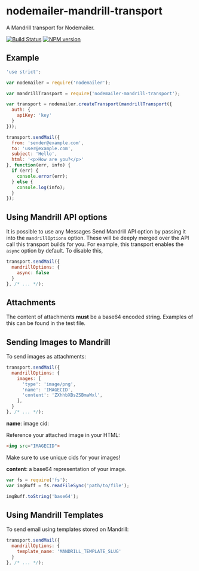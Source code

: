 # nodemailer-mandrill-transport

A Mandrill transport for Nodemailer.

[![Build Status](https://travis-ci.org/Rebelmail/nodemailer-mandrill-transport.svg?branch=sm-readme)](https://travis-ci.org/Rebelmail/nodemailer-mandrill-transport)
[![NPM version](https://badge.fury.io/js/nodemailer-mandrill-transport.png)](http://badge.fury.io/js/nodemailer-mandrill-transport)

## Example

```javascript
'use strict';

var nodemailer = require('nodemailer');

var mandrillTransport = require('nodemailer-mandrill-transport');

var transport = nodemailer.createTransport(mandrillTransport({
  auth: {
    apiKey: 'key'
  }
}));

transport.sendMail({
  from: 'sender@example.com',
  to: 'user@example.com',
  subject: 'Hello',
  html: '<p>How are you?</p>'
}, function(err, info) {
  if (err) {
    console.error(err);
  } else {
    console.log(info);
  }
});
```

## Using Mandrill API options

It is possible to use any Messages Send Mandrill API option by passing it into
the `mandrillOptions` option. These will be deeply merged over the API call this
transport builds for you. For example, this transport enables the `async` option
by default. To disable this,

```javascript
transport.sendMail({
  mandrillOptions: {
    async: false
  }
}, /* ... */);
```

## Attachments

The content of attachments **must** be a base64 encoded string.
Examples of this can be found in the test file.


## Sending Images to Mandrill

To send images as attachments:

```javascript
transport.sendMail({
  mandrillOptions: {
    images: [
      'type': 'image/png',
      'name': 'IMAGECID',
      'content': 'ZXhhbXBsZSBmaWxl',
    ],
  }
}, /* ... */);
```

**name**: image cid:

Reference your attached image in your HTML:

```html
<img src="IMAGECID">
```

Make sure to use unique cids for your images!

**content**: a base64 representation of your image.

```javascript
var fs = require('fs');
var imgBuff = fs.readFileSync('path/to/file');

imgBuff.toString('base64');
```

## Using Mandrill Templates

To send email using templates stored on Mandrill:

```javascript
transport.sendMail({
  mandrillOptions: {
    template_name: 'MANDRILL_TEMPLATE_SLUG'
  }
}, /* ... */);
```

